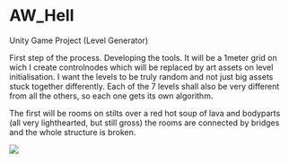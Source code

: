 # AW_Hell
Unity Game  Project (Level Generator)


First step of the process. Developing the tools. It will be a 1meter grid on wich I create controlnodes which will be replaced by art assets on level initialisation. I want the levels to be truly random and not just big assets stuck together differently. Each of the 7 levels shall also be very different from all the others, so each one gets its own algorithm.

The first will be rooms on stilts over a red hot soup of lava and bodyparts (all very lighthearted, but still gross)
the rooms are connected by bridges and the whole structure is broken. 

![](aw_Hell_level_Generator_preview_03.gif)

